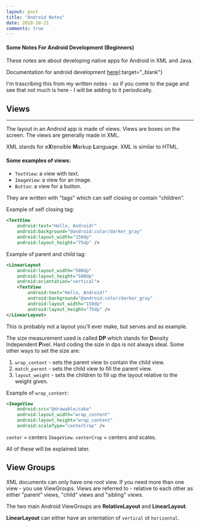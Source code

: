 ```yaml
---
layout: post
title: "Android Notes"
date: 2018-10-21
comments: true
---
```


#### Some Notes For Android Development (Beginners)

These notes are about developing native apps for Android in XML and Java.

Documentation for android development [here](https://developer.android.com){:target="_blank"}

I'm trascribing this from my written notes - so if you come to the page and see that not much is here - I will be adding to it periodically.

## Views
---


The layout in an Android app is made of views. Views are  boxes on the screen. The views are generally made in XML.

XML stands for e**X**tensible **M**arkup **L**anguage. XML is similar to HTML.

#### Some examples of views:

- `TextView`: a view with text.
- `ImageView`: a view for an image.
- `Button`: a view for a button.

They are written with "tags" which can self closing or contain "children".

Example of self closing tag:

```xml
<TextView
    android:text="Hello, Android!"
    android:background="@android:color/darker_gray"
    android:layout_width="150dp"
    android:layout_height="75dp" />
```

Example of parent and child tag:

```xml
<LinearLayout
    android:layout_width="500dp"
    android:layout_height="500dp"
    android:orientation="vertical">
    <TextView
        android:text="Hello, Android!"
    	android:background="@android:color/darker_gray"
    	android:layout_width="150dp"
    	android:layout_height="75dp" />
</LinearLayout>
```


This is probably not a layout you'll ever make, but serves and as example.

The size measurement used is called **DP** which stands for **D**ensity Independent **P**ixel. Hard coding the size in dps is not always ideal. Some other ways to set the size are:

1. `wrap_content` - sets the parent view to contain the child view.
2. `match_parent` - sets the child view to fill the parent view.
3. `layout_weight` - sets the children to fill up the layout relative to the weight given.

Example of `wrap_content`:

```xml
<ImageView
    android:src="@drawable/cake"
    android:layout_width="wrap_content"
    android:layout_height="wrap_content"
    android:scaleType="centerCrop" />
```

`center` = centers `ImageView`.
`centerCrop` = centers and scales.

All of these will be explained later.

## View Groups

XML documents can only have one root view. If you need more than one view - you use ViewGroups. Views are referred to - relative to each other as either "parent" views, "child" views and "sibling" views.

The two main Android ViewGroups are **RelativeLayout** and **LinearLayout**.

**LinearLayout** can either have an orientation of `vertical` ot `horizontal`. 
